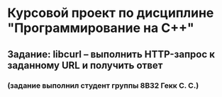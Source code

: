 # Курсовой проект по дисциплине "Программирование на C++"
## Задание: libcurl – выполнить HTTP-запрос к заданному URL и получить ответ
### (задание выполнил студент группы 8В32 Гекк С. С.)
